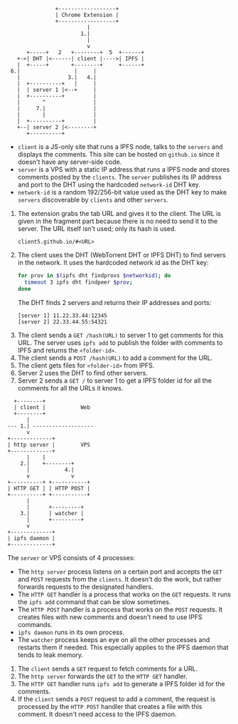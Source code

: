 ```
               +------------------+
               | Chrome Extension |
               +------------------+
                         |
                       1.|
                         |
                         v
      +-----+   2   +--------+  5  +------+ 
   +->| DHT |<------| client |---->| IPFS |
   |  +-----+       +--------+     +------+
 6.|                 |     |
   |               3.|   4.|
   |  +----------+   |     |
   |  | server 1 |<--+     |
   |  +----------+         |
   |       ^               |
   |     7.|               |
   |       |               |        
   |  +----------+         |
   +--| server 2 |<--------+
      +----------+
```

- `client` is a JS-only site that runs a IPFS node, talks to
  the `servers` and displays the comments. This site can be
  hosted on `github.io` since it doesn't have any server-side
  code.
- `server` is a VPS with a static IP address that runs a IPFS
  node and stores comments posted by the `clients`. The `server`
  publishes its IP address and port to the DHT using the
  hardcoded `network-id` DHT key.
- `network-id` is a random 192/256-bit value used as the DHT key
  to make `servers` discoverable by `clients` and other `servers`.

1. The extension grabs the tab URL and gives it to the client.
   The URL is given in the fragment part because there is no need
   to send it to the server. The URL itself isn't used; only
   its hash is used.
    ```
    client5.github.io/#<URL>
    ```
2. The client uses the DHT (WebTorrent DHT or IPFS DHT) to find
   servers in the network. It uses the hardcoded network id as the
   DHT key:
    ```bash
    for prov in $(ipfs dht findprovs $networkid); do
      timeout 3 ipfs dht findpeer $prov;
    done
    ```
   The DHT finds 2 servers and returns their IP addresses and ports:
    ```
    [server 1] 11.22.33.44:12345
    [server 2] 22.33.44.55:54321
    ```
3. The client sends a `GET /hash(URL)` to server 1 to get comments
   for this URL. The server uses `ipfs add` to publish the folder
   with comments to IPFS and returns the `<folder-id>`.
4. The client sends a `POST /hash(URL)` to add a comment for the URL.
5. The client gets files for `<folder-id>` from IPFS.
6. Server 2 uses the DHT to find other servers.
7. Server 2 sends a `GET /` to server 1 to get a IPFS folder id for
   all the comments for all the URLs it knows.


```
  +--------+
  | client |           Web
  +--------+
      |
--- 1.| -------------------
      v
+-------------+
| http server |        VPS
+-------------+
      |    |
    2.|    +--------+
      |           4.|
      v             v
+----------+ +-----------+
| HTTP GET | | HTTP POST |
+----------+ +-----------+
      |
      |      +---------+
    3.|      | watcher |
      |      +---------+
      v
+-------------+  
| ipfs daemon | 
+-------------+
```

The `server` or VPS consists of 4 processes:

- The `http server` process listens on a certain port and accepts
  the `GET` and `POST` requests from the `clients`. It doesn't do
  the work, but rather forwards requests to the designated handlers.
- The `HTTP GET` handler is a process that works on the `GET`
  requests. It runs the `ipfs add` command that can be slow sometimes.
- The `HTTP POST` handler is a process that works on the `POST`
  requests. It creates files with new comments and doesn't need to
  use IPFS commands.
- `ipfs daemon` runs in its own process.
- The `watcher` process keeps an eye on all the other processes and
  restarts them if needed. This especially applies to the IPFS
  daemon that tends to leak memory.

1. The `client` sends a `GET` request to fetch comments for a URL.
2. The `http server` forwards the `GET` to the `HTTP GET` handler.
3. The `HTTP GET` handler runs `ipfs add` to generate a IPFS folder
   id for the comments.
4. If the `client` sends a `POST` request to add a comment, the
   request is processed by the `HTTP POST` handler that creates a
   file with this comment. It doesn't need access to the IPFS daemon.
